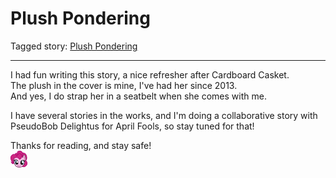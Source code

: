 # Plush Pondering

Tagged story: [Plush Pondering](https://www.fimfiction.net/story/553110/plush-pondering)

***

I had fun writing this story, a nice refresher after Cardboard Casket.  
The plush in the cover is mine, I've had her since 2013.  
And yes, I do strap her in a seatbelt when she comes with me.

I have several stories in the works, and I'm doing a collaborative story with PseudoBob Delightus for April Fools, so stay tuned for that!

Thanks for reading, and stay safe!  
![:pinkiesmile:](../../../emotes/pinkiesmile.png)
